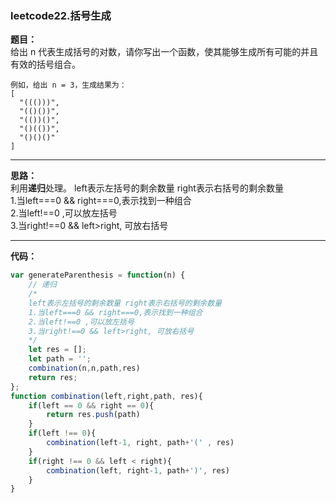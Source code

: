 ### leetcode22.括号生成

**题目：**  
给出 n 代表生成括号的对数，请你写出一个函数，使其能够生成所有可能的并且有效的括号组合。

```
例如，给出 n = 3，生成结果为：
[
  "((()))",
  "(()())",
  "(())()",
  "()(())",
  "()()()"
]
```

---
**思路：**   
    利用**递归**处理。
    left表示左括号的剩余数量 right表示右括号的剩余数量  
    1.当left===0 && right===0,表示找到一种组合  
    2.当left!==0 ,可以放左括号  
    3.当right!==0 && left>right, 可放右括号  

---
**代码：**  
```javascript
var generateParenthesis = function(n) {
    // 递归
    /*
    left表示左括号的剩余数量 right表示右括号的剩余数量
    1.当left===0 && right===0,表示找到一种组合
    2.当left!==0 ,可以放左括号
    3.当right!==0 && left>right, 可放右括号
    */
    let res = [];
    let path = '';
    combination(n,n,path,res)
    return res;
};
function combination(left,right,path, res){
    if(left == 0 && right == 0){
        return res.push(path)
    }
    if(left !== 0){
        combination(left-1, right, path+'(' , res)
    }
    if(right !== 0 && left < right){
        combination(left, right-1, path+')', res)
    }
}